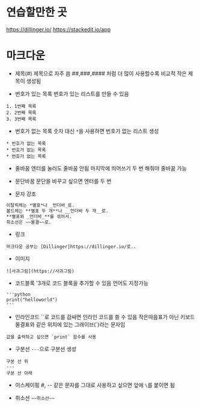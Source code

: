 
# 연습할만한 곳

https://dillinger.io/
https://stackedit.io/app
	

# 마크다운
- 제목(#)
제목으로 자주 씀
##,###,#### 처럼 더 많이 사용할수록 비교적 작은 제목이 생성됨

- 번호가 있는 목록
번호가 있는 리스트를 만들 수 있음
```
1. 1번째 목록
2. 2번째 목록
3. 3번째 목록
```

- 번호가 없는 목록
숫자 대신 `*`을 사용하면 번호가 없는 리스트 생성
```
* 번호가 없는 목록
* 번호가 없는 목록
* 번호가 없는 목록
```

- 줄바꿈
엔터를 눌러도 줄바꿈 안됨
마지막에 띄어쓰기 두 번 해줘야 줄바꿈 가능

- 문단바꿈
문단을 바꾸고 싶으면 엔터를 두 번

- 문자 강조
```txt
이탈릭체는 *별표*나 _언더바_로.
볼드체는 **별표 두 개**나 __언더바 두 개__로.
**별표와 _언더바_**를 섞어서.
취소선은 ~~물결~~로.
```

- 링크
```
마크다운 공부는 [Dillinger]https://dillinger.io/로..
```

- 이미지

```
![사과그림](https://사과그림)
```

- 코드블록
'3개로 코드 블록을 추가할 수 있음
언어도 지정가능

```
'''python
print("helloworld")
'''
```

- 인라인코드
\`\`로 코드를 감싸면 인라인 코드를 쓸 수 있음
작은따음표가 아닌 키보드 물결표와 같은 위치에 있는 그래이브(\`)라는 문자임

```
값을 출력하고 싶으면 `print` 함수를 사용
```

- 구분선
`---`으로 구분선 생성

```
구분 선 위
---
구분 선 아래
```

- 이스케이핑
#, -- 같은 문자를 그대로 사용하고 싶으면 앞에 `\`를 붙이면 됨


- 취소선
`~~취소선~~`
